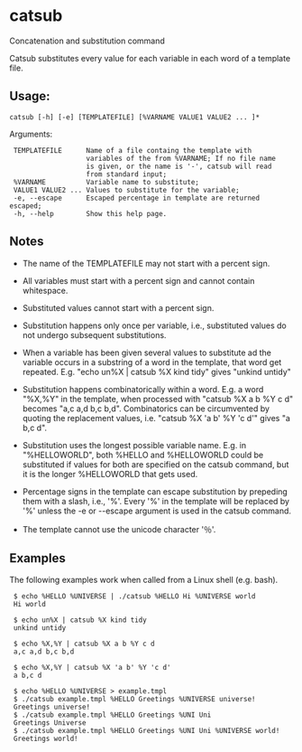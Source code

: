 # catsub
Concatenation and substitution command

Catsub substitutes every value for each variable in each word of a
template file.

## Usage:

    catsub [-h] [-e] [TEMPLATEFILE] [%VARNAME VALUE1 VALUE2 ... ]*

Arguments:

     TEMPLATEFILE      Name of a file containg the template with
                       variables of the from %VARNAME; If no file name
                       is given, or the name is '-', catsub will read
                       from standard input;
     %VARNAME          Variable name to substitute;
     VALUE1 VALUE2 ... Values to substitute for the variable;
     -e, --escape      Escaped percentage in template are returned escaped;
     -h, --help        Show this help page.

## Notes

   - The name of the TEMPLATEFILE may not start with a percent sign.  

   - All variables must start with a percent sign and cannot contain
     whitespace.

   - Substituted values cannot start with a percent sign.

   - Substitution happens only once per variable, i.e., substituted
     values do not undergo subsequent substitutions.

   - When a variable has been given several values to substitute ad
     the variable occurs in a substring of a word in the template,
     that word get repeated. E.g. "echo un%X | catsub %X kind tidy"
     gives "unkind untidy"

   - Substitution happens combinatorically within a word. E.g. a word
     "%X,%Y" in the template, when processed with "catsub %X a b %Y c d"
     becomes "a,c a,d b,c b,d". Combinatorics can be circumvented by
     quoting the replacement values, i.e.  "catsub %X 'a b' %Y 'c d'"
     gives "a b,c d".

   - Substitution uses the longest possible variable name. E.g. in
     "%HELLOWORLD", both %HELLO and %HELLOWORLD could be substituted
     if values for both are specified on the catsub command, but it is
     the longer %HELLOWORLD that gets used.
   
   - Percentage signs in the template can escape substitution by
     prepeding them with a slash, i.e., '\%'.  Every '\%' in the
     template will be replaced by '%' unless the -e or --escape
     argument is used in the catsub command.

   - The template cannot use the unicode character '％'.

## Examples

The following examples work when called from a Linux shell (e.g. bash).

     $ echo %HELLO %UNIVERSE | ./catsub %HELLO Hi %UNIVERSE world
     Hi world

     $ echo un%X | catsub %X kind tidy
     unkind untidy
     
     $ echo %X,%Y | catsub %X a b %Y c d
     a,c a,d b,c b,d

     $ echo %X,%Y | catsub %X 'a b' %Y 'c d'
     a b,c d
     
     $ echo %HELLO %UNIVERSE > example.tmpl
     $ ./catsub example.tmpl %HELLO Greetings %UNIVERSE universe!
     Greetings universe!
     $ ./catsub example.tmpl %HELLO Greetings %UNI Uni
     Greetings Universe
     $ ./catsub example.tmpl %HELLO Greetings %UNI Uni %UNIVERSE world!
     Greetings world!

